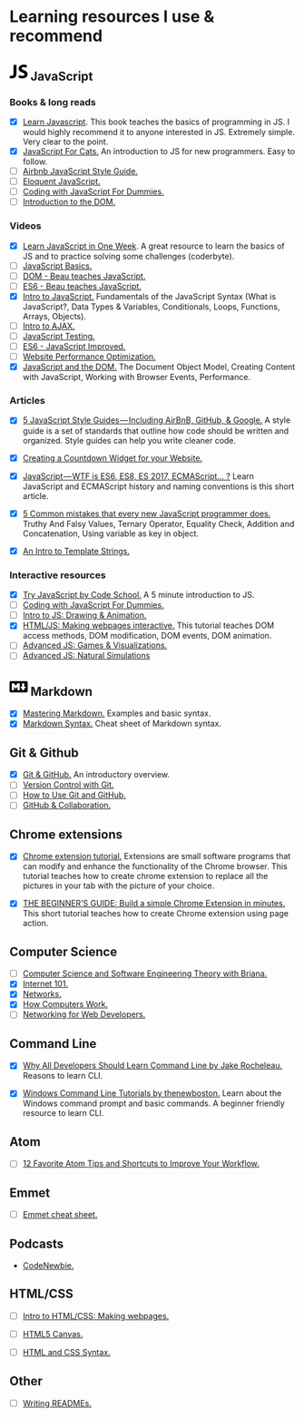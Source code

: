# Learning resources I use & recommend

## ![JS icon](/images/js.png) JavaScript

### Books & long reads

- [x] [Learn Javascript](https://www.gitbook.com/book/gitbookio/javascript/details). This book teaches the basics of programming in JS. I would highly recommend it to anyone interested in JS. Extremely simple. Very clear to the point.
- [x] [JavaScript For Cats.](http://jsforcats.com/) An introduction to JS for new programmers. Easy to follow.
- [ ] [Airbnb JavaScript Style Guide.](https://github.com/airbnb/javascript)
- [ ] [Eloquent JavaScript.](https://eloquentjavascript.net/)
- [ ] [Coding with JavaScript For Dummies.](https://www.amazon.com/Coding-JavaScript-Dummies-Chris-Minnick/dp/1119056071)
- [ ] [Introduction to the DOM.](https://developer.mozilla.org/en-US/docs/Web/API/Document_Object_Model/Introduction)

### Videos

- [x] [Learn JavaScript in One Week](https://coderbyte.com/course/learn-javascript-in-one-week). A great resource to learn the basics of JS and to practice solving some challenges (coderbyte).
- [ ] [JavaScript Basics.](https://www.youtube.com/playlist?list=PLWKjhJtqVAbk2qRZtWSzCIN38JC_NdhW5)
- [ ] [DOM - Beau teaches JavaScript.](https://www.youtube.com/playlist?list=PLWKjhJtqVAbllLK6r2dnGjUVWB_cFNcuO)
- [ ] [ES6 - Beau teaches JavaScript.](https://www.youtube.com/playlist?list=PLWKjhJtqVAbljtmmeS0c-CEl2LdE-eR_F)
- [x] [Intro to JavaScript.](https://eu.udacity.com/course/intro-to-javascript--ud803) Fundamentals of the JavaScript Syntax (What is JavaScript?, Data Types & Variables, Conditionals, Loops, Functions, Arrays, Objects).
- [ ] [Intro to AJAX.](https://eu.udacity.com/course/intro-to-ajax--ud110)
- [ ] [JavaScript Testing.](https://eu.udacity.com/course/javascript-testing--ud549)
- [ ] [ES6 - JavaScript Improved.](https://eu.udacity.com/course/es6-javascript-improved--ud356)
- [ ] [Website Performance Optimization.](https://eu.udacity.com/course/website-performance-optimization--ud884)
- [x] [JavaScript and the DOM.](https://www.udacity.com/course/javascript-and-the-dom--ud117) The Document Object Model, Creating Content with JavaScript, Working with Browser Events, Performance.

### Articles

- [x] [5 JavaScript Style Guides — Including AirBnB, GitHub, & Google.](https://codeburst.io/5-javascript-style-guides-including-airbnb-github-google-88cbc6b2b7aa) A style guide is a set of standards that outline how code should be written and organized. Style guides can help you write cleaner code.
- [x] [Creating a Countdown Widget for your Website.](https://www.solodev.com/blog/web-design/creating-a-countdown-widget-for-your-website.stml)
- [x] [JavaScript — WTF is ES6, ES8, ES 2017, ECMAScript… ?](https://codeburst.io/javascript-wtf-is-es6-es8-es-2017-ecmascript-dca859e4821c) Learn JavaScript and ECMAScript history and naming conventions is this short article.

- [x] [5 Common mistakes that every new JavaScript programmer does.](https://codeburst.io/5-common-mistakes-that-every-new-javascript-programmer-does-d0559770d345) Truthy And Falsy Values, Ternary Operator, Equality Check, Addition and Concatenation, Using variable as key in object.
- [x] [An Intro to Template Strings.](https://wesbos.com/javascript-template-strings/)

### Interactive resources

- [x] [Try JavaScript by Code School.](https://www.javascript.com/try) A 5 minute introduction to JS.
- [ ] [Coding with JavaScript For Dummies.](https://www.codecademy.com/en/tracks/coding-with-javascript-for-dummies)
- [ ] [Intro to JS: Drawing & Animation.](https://www.khanacademy.org/computing/computer-programming/programming)
- [x] [HTML/JS: Making webpages interactive.](https://www.khanacademy.org/computing/computer-programming/html-css-js) This tutorial teaches DOM access methods, DOM modification, DOM events, DOM animation.
- [ ] [Advanced JS: Games & Visualizations.](https://www.khanacademy.org/computing/computer-programming/programming-games-visualizations)
- [ ] [Advanced JS: Natural Simulations](https://www.khanacademy.org/computing/computer-programming/programming-natural-simulations)

## ![MD icon](/images/md.png) Markdown

- [x] [Mastering Markdown.](https://guides.github.com/features/mastering-markdown/) Examples and basic syntax.
- [x] [Markdown Syntax.](https://guides.github.com/pdfs/markdown-cheatsheet-online.pdf) Cheat sheet of Markdown syntax.

## Git & Github

- [x] [Git & GitHub.](https://www.youtube.com/playlist?list=PLWKjhJtqVAbkFiqHnNaxpOPhh9tSWMXIF) An introductory overview.
- [ ] [Version Control with Git.](https://eu.udacity.com/course/version-control-with-git--ud123)
- [ ] [How to Use Git and GitHub.](https://eu.udacity.com/course/how-to-use-git-and-github--ud775)
- [ ] [GitHub & Collaboration.](https://eu.udacity.com/course/github-collaboration--ud456)

## Chrome extensions

- [x] [Chrome extension tutorial.](https://github.com/jumbosushi/chrome-extension-tutorial) Extensions are small software programs that can modify and enhance the functionality of the Chrome browser. This tutorial teaches how to create chrome extension to replace all the pictures in your tab with the picture of your choice. 
- [x] [THE BEGINNER’S GUIDE: Build a simple Chrome Extension in minutes.](https://medium.com/@LindaHaviv/the-beginner-s-guide-build-a-simple-chrome-extension-in-minutes-498308ea406a) This short tutorial teaches how to create Chrome extension using page action.


## Computer Science

- [ ] [Computer Science and Software Engineering Theory with Briana.](https://www.youtube.com/playlist?list=PLWKjhJtqVAbmfoj2Th9fvxhHIeqFO7wOy)
- [x] [Internet 101.](https://www.khanacademy.org/computing/computer-science/internet-intro)
- [x] [Networks.](https://www.youtube.com/playlist?list=PLWKjhJtqVAblzbwhT83fRh5nNSHqywxrw)
- [x] [How Computers Work.](https://www.khanacademy.org/computing/computer-science/how-computers-work2)
- [ ] [Networking for Web Developers.](https://eu.udacity.com/course/networking-for-web-developers--ud256)
## Command Line

- [x] [Why All Developers Should Learn Command Line by Jake Rocheleau.](https://www.hongkiat.com/blog/developers-command-line/) Reasons to learn CLI.
- [x] [Windows Command Line Tutorials by thenewboston.](https://www.youtube.com/playlist?list=PL6gx4Cwl9DGDV6SnbINlVUd0o2xT4JbMu) Learn about the Windows command prompt and basic commands. A beginner friendly resource to learn CLI.


## Atom

- [ ] [12 Favorite Atom Tips and Shortcuts to Improve Your Workflow.](https://www.sitepoint.com/12-favorite-atom-tips-and-shortcuts-to-improve-your-workflow/)


## Emmet
- [ ] [Emmet cheat sheet.](https://docs.emmet.io/cheat-sheet/)


## Podcasts

* [CodeNewbie.](https://www.codenewbie.org/podcast)

## HTML/CSS

- [ ] [Intro to HTML/CSS: Making webpages.](https://www.khanacademy.org/computing/computer-programming/html-css)
- [ ] [HTML5 Canvas.](https://eu.udacity.com/course/html5-canvas--ud292)
- [ ] [HTML and CSS Syntax.](https://eu.udacity.com/course/html-and-css-syntax--ud001)


## Other
- [ ] [Writing READMEs.](https://eu.udacity.com/course/writing-readmes--ud777)
